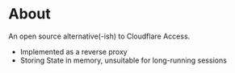 # About

An open source alternative(-ish) to Cloudflare Access.

- Implemented as a reverse proxy
- Storing State in memory, unsuitable for long-running sessions

